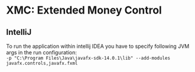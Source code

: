 # XMC: Extended Money Control
## IntelliJ
To run the application within intellij IDEA you have to specify following JVM args in the run configuration:  
``-p "C:\Program Files\Java\javafx-sdk-14.0.1\lib" --add-modules javafx.controls,javafx.fxml``
